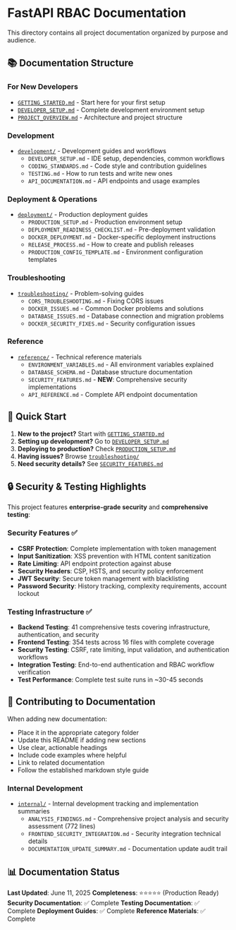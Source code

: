 # FastAPI RBAC Documentation

This directory contains all project documentation organized by purpose and audience.

## 📚 Documentation Structure

### For New Developers

- [`GETTING_STARTED.md`](./getting-started/GETTING_STARTED.md) - Start here for your first setup
- [`DEVELOPER_SETUP.md`](./development/DEVELOPER_SETUP.md) - Complete development environment setup
- [`PROJECT_OVERVIEW.md`](./getting-started/PROJECT_OVERVIEW.md) - Architecture and project structure

### Development

- [`development/`](./development/) - Development guides and workflows
  - `DEVELOPER_SETUP.md` - IDE setup, dependencies, common workflows
  - `CODING_STANDARDS.md` - Code style and contribution guidelines
  - `TESTING.md` - How to run tests and write new ones
  - `API_DOCUMENTATION.md` - API endpoints and usage examples

### Deployment & Operations

- [`deployment/`](./deployment/) - Production deployment guides
  - `PRODUCTION_SETUP.md` - Production environment setup
  - `DEPLOYMENT_READINESS_CHECKLIST.md` - Pre-deployment validation
  - `DOCKER_DEPLOYMENT.md` - Docker-specific deployment instructions
  - `RELEASE_PROCESS.md` - How to create and publish releases
  - `PRODUCTION_CONFIG_TEMPLATE.md` - Environment configuration templates

### Troubleshooting

- [`troubleshooting/`](./troubleshooting/) - Problem-solving guides
  - `CORS_TROUBLESHOOTING.md` - Fixing CORS issues
  - `DOCKER_ISSUES.md` - Common Docker problems and solutions
  - `DATABASE_ISSUES.md` - Database connection and migration problems
  - `DOCKER_SECURITY_FIXES.md` - Security configuration issues

### Reference

- [`reference/`](./reference/) - Technical reference materials
  - `ENVIRONMENT_VARIABLES.md` - All environment variables explained
  - `DATABASE_SCHEMA.md` - Database structure documentation
  - `SECURITY_FEATURES.md` - **NEW**: Comprehensive security implementations
  - `API_REFERENCE.md` - Complete API endpoint documentation

## 🚀 Quick Start

1. **New to the project?** Start with [`GETTING_STARTED.md`](./getting-started/GETTING_STARTED.md)
2. **Setting up development?** Go to [`DEVELOPER_SETUP.md`](./development/DEVELOPER_SETUP.md)
3. **Deploying to production?** Check [`PRODUCTION_SETUP.md`](./deployment/PRODUCTION_SETUP.md)
4. **Having issues?** Browse [`troubleshooting/`](./troubleshooting/)
5. **Need security details?** See [`SECURITY_FEATURES.md`](./reference/SECURITY_FEATURES.md)

## 🔒 Security & Testing Highlights

This project features **enterprise-grade security** and **comprehensive testing**:

### Security Features ✅

- **CSRF Protection**: Complete implementation with token management
- **Input Sanitization**: XSS prevention with HTML content sanitization
- **Rate Limiting**: API endpoint protection against abuse
- **Security Headers**: CSP, HSTS, and security policy enforcement
- **JWT Security**: Secure token management with blacklisting
- **Password Security**: History tracking, complexity requirements, account lockout

### Testing Infrastructure ✅

- **Backend Testing**: 41 comprehensive tests covering infrastructure, authentication, and security
- **Frontend Testing**: 354 tests across 16 files with complete coverage
- **Security Testing**: CSRF, rate limiting, input validation, and authentication workflows
- **Integration Testing**: End-to-end authentication and RBAC workflow verification
- **Test Performance**: Complete test suite runs in ~30-45 seconds

## 📝 Contributing to Documentation

When adding new documentation:

- Place it in the appropriate category folder
- Update this README if adding new sections
- Use clear, actionable headings
- Include code examples where helpful
- Link to related documentation
- Follow the established markdown style guide

### Internal Development

- [`internal/`](./internal/) - Internal development tracking and implementation summaries
  - `ANALYSIS_FINDINGS.md` - Comprehensive project analysis and security assessment (772 lines)
  - `FRONTEND_SECURITY_INTEGRATION.md` - Security integration technical details
  - `DOCUMENTATION_UPDATE_SUMMARY.md` - Documentation update audit trail

## 📊 Documentation Status

**Last Updated**: June 11, 2025
**Completeness**: ⭐⭐⭐⭐⭐ (Production Ready)
**Security Documentation**: ✅ Complete
**Testing Documentation**: ✅ Complete
**Deployment Guides**: ✅ Complete
**Reference Materials**: ✅ Complete
